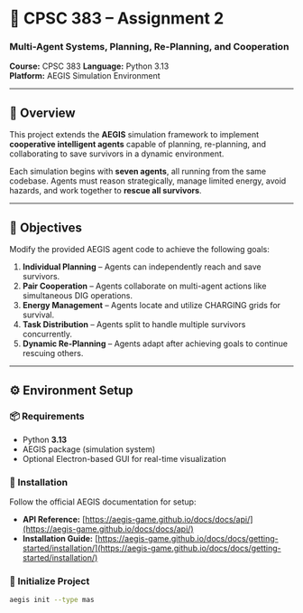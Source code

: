 # 🚀 CPSC 383 – Assignment 2  
### Multi-Agent Systems, Planning, Re-Planning, and Cooperation  

**Course:** CPSC 383
**Language:** Python 3.13  
**Platform:** AEGIS Simulation Environment  

---

## 🧩 Overview
This project extends the **AEGIS** simulation framework to implement **cooperative intelligent agents** capable of planning, re-planning, and collaborating to save survivors in a dynamic environment.

Each simulation begins with **seven agents**, all running from the same codebase. Agents must reason strategically, manage limited energy, avoid hazards, and work together to **rescue all survivors**.

---

## 🎯 Objectives
Modify the provided AEGIS agent code to achieve the following goals:

1. **Individual Planning** – Agents can independently reach and save survivors.  
2. **Pair Cooperation** – Agents collaborate on multi-agent actions like simultaneous DIG operations.  
3. **Energy Management** – Agents locate and utilize CHARGING grids for survival.  
4. **Task Distribution** – Agents split to handle multiple survivors concurrently.  
5. **Dynamic Re-Planning** – Agents adapt after achieving goals to continue rescuing others.  

---

## ⚙️ Environment Setup

### 📦 Requirements
- Python **3.13**
- AEGIS package (simulation system)
- Optional Electron-based GUI for real-time visualization

### 🔧 Installation
Follow the official AEGIS documentation for setup:

- **API Reference:** [https://aegis-game.github.io/docs/docs/api/](https://aegis-game.github.io/docs/docs/api/)  
- **Installation Guide:** [https://aegis-game.github.io/docs/docs/getting-started/installation/](https://aegis-game.github.io/docs/docs/getting-started/installation/)

### 🧱 Initialize Project
```bash
aegis init --type mas
